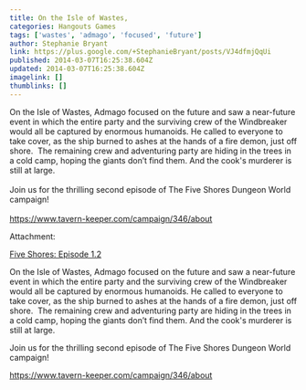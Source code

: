 ```yaml
---
title: On the Isle of Wastes,
categories: Hangouts Games
tags: ['wastes', 'admago', 'focused', 'future']
author: Stephanie Bryant
link: https://plus.google.com/+StephanieBryant/posts/VJ4dfmjQqUi
published: 2014-03-07T16:25:38.604Z
updated: 2014-03-07T16:25:38.604Z
imagelink: []
thumblinks: []
---
```


On the Isle of Wastes, Admago focused on the future and saw a near-future event in which the entire party and the surviving crew of the Windbreaker would all be captured by enormous humanoids. He called to everyone to take cover, as the ship burned to ashes at the hands of a fire demon, just off shore.  The remaining crew and adventuring party are hiding in the trees in a cold camp, hoping the giants don’t find them. And the cook&#39;s murderer is still at large.<br /><br />Join us for the thrilling second episode of The Five Shores Dungeon World campaign!<br /><br /><a href="https://www.tavern-keeper.com/campaign/346/about" class="ot-anchor">https://www.tavern-keeper.com/campaign/346/about</a>


Attachment:

<a href='https://plus.google.com/events/cqotcsu7lgiht19a68fnvbff4g0'>Five Shores: Episode 1.2</a>


On the Isle of Wastes, Admago focused on the future and saw a near-future event in which the entire party and the surviving crew of the Windbreaker would all be captured by enormous humanoids. He called to everyone to take cover, as the ship burned to ashes at the hands of a fire demon, just off shore.  The remaining crew and adventuring party are hiding in the trees in a cold camp, hoping the giants don’t find them. And the cook's murderer is still at large.

Join us for the thrilling second episode of The Five Shores Dungeon World campaign!

https://www.tavern-keeper.com/campaign/346/about
